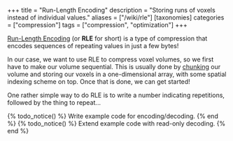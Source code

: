 +++
title = "Run-Length Encoding"
description = "Storing runs of voxels instead of individual values."
aliases = ["/wiki/rle"]
[taxonomies]
categories = ["compression"]
tags = ["compression", "optimization"]
+++

[Run-Length Encoding](https://en.wikipedia.org/wiki/Run-length_encoding) (or **RLE** for short) is a type of compression that encodes sequences of repeating values in just a few bytes! <!-- more -->

In our case, we want to use RLE to compress voxel volumes, so we first have to make our volume sequential. This is usually done by [chunking](/wiki/chunking) our volume and storing our voxels in a one-dimensional array, with some spatial indexing scheme on top. Once that is done, we can get started!

One rather simple way to do RLE is to write a number indicating repetitions, followed by the thing to repeat...

{% todo_notice() %} Write example code for encoding/decoding. {% end %}
{% todo_notice() %} Extend example code with read-only decoding. {% end %}
